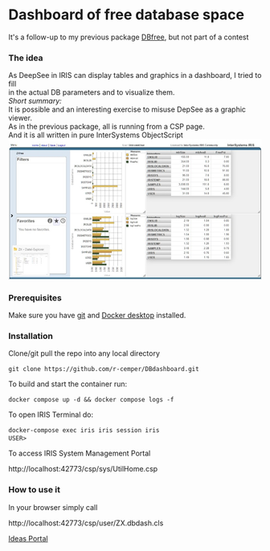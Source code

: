 # Dashboard of free database space   
It's a follow-up to my previous package  [DBfree](https://github.com/r-cemper/DBfree), but not part of a contest    
### The idea   
As DeepSee in IRIS can display tables and graphics in a dashboard, I tried to fill   
in the actual DB parameters and to visualize them.    
_Short summary:_  
It is possible and an interesting exercise to misuse DepSee as a graphic viewer.  
As in the previous package, all is running from a CSP page.   
And it is all written in pure InterSystems ObjectScript       
<img src="https://github.com/r-cemper/DBdashboard/blob/master/final.jpg" width=600>      
### Prerequisites
Make sure you have [git](https://git-scm.com/book/en/v2/Getting-Started-Installing-Git) and [Docker desktop](https://www.docker.com/products/docker-desktop) installed.
### Installation
Clone/git pull the repo into any local directory
```
git clone https://github.com/r-cemper/DBdashboard.git
```
To build and start the container run:
```
docker compose up -d && docker compose logs -f
```
To open IRIS Terminal do:
```
docker-compose exec iris iris session iris
USER>
```
To access IRIS System Management Portal

http://localhost:42773/csp/sys/UtilHome.csp

### How to use it
In your browser simply call   

http://localhost:42773/csp/user/ZX.dbdash.cls

[Ideas Portal](https://ideas.intersystems.com/ideas/DPI-I-799)   
